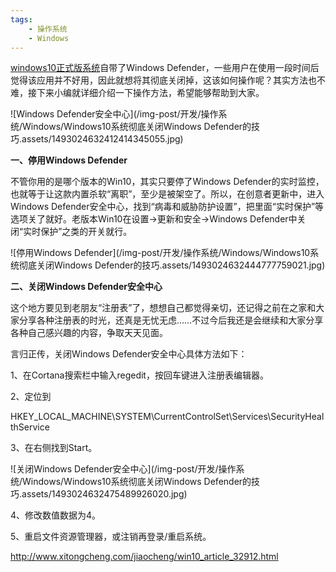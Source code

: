 ```yaml
---
tags:
    - 操作系统
    - Windows
---
```


  [windows10正式版系统](http://www.xitongcheng.com/win10/)自带了Windows Defender，一些用户在使用一段时间后觉得该应用并不好用，因此就想将其彻底关闭掉，这该如何操作呢？其实方法也不难，接下来小编就详细介绍一下操作方法，希望能够帮助到大家。

![Windows Defender安全中心](/img-post/开发/操作系统/Windows/Windows10系统彻底关闭Windows Defender的技巧.assets/1493024632412414345055.jpg)

**一、停用Windows Defender**

不管你用的是哪个版本的Win10，其实只要停了Windows Defender的实时监控，也就等于让这款内置杀软“离职”，至少是被架空了。所以，在创意者更新中，进入Windows Defender安全中心，找到“病毒和威胁防护设置”，把里面“实时保护”等选项关了就好。老版本Win10在设置→更新和安全→Windows Defender中关闭“实时保护”之类的开关就行。

![停用Windows Defender](/img-post/开发/操作系统/Windows/Windows10系统彻底关闭Windows Defender的技巧.assets/1493024632444777759021.jpg)

**二、关闭Windows Defender安全中心**

这个地方要见到老朋友“注册表”了，想想自己都觉得亲切，还记得之前在之家和大家分享各种注册表的时光，还真是无忧无虑……不过今后我还是会继续和大家分享各种自己感兴趣的内容，争取天天见面。

言归正传，关闭Windows Defender安全中心具体方法如下：

1、在Cortana搜索栏中输入regedit，按回车键进入注册表编辑器。

2、定位到

HKEY_LOCAL_MACHINE\SYSTEM\CurrentControlSet\Services\SecurityHealthService

3、在右侧找到Start。

![关闭Windows Defender安全中心](/img-post/开发/操作系统/Windows/Windows10系统彻底关闭Windows Defender的技巧.assets/1493024632475489926020.jpg)

4、修改数值数据为4。

5、重启文件资源管理器，或注销再登录/重启系统。



http://www.xitongcheng.com/jiaocheng/win10_article_32912.html